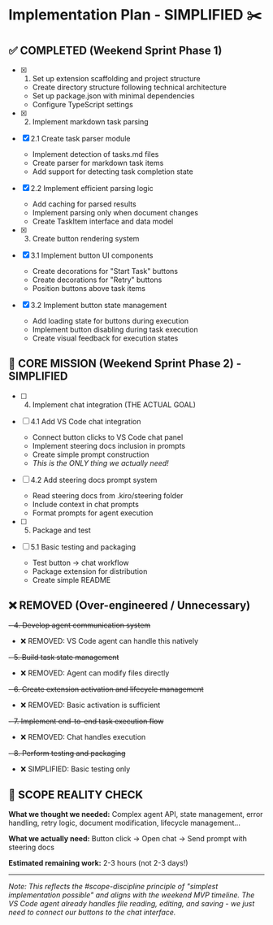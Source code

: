 # Implementation Plan - SIMPLIFIED ✂️

## ✅ COMPLETED (Weekend Sprint Phase 1)

- [x] 1. Set up extension scaffolding and project structure
  - Create directory structure following technical architecture
  - Set up package.json with minimal dependencies
  - Configure TypeScript settings

- [x] 2. Implement markdown task parsing
- [x] 2.1 Create task parser module
  - Implement detection of tasks.md files
  - Create parser for markdown task items
  - Add support for detecting task completion state

- [x] 2.2 Implement efficient parsing logic
  - Add caching for parsed results
  - Implement parsing only when document changes
  - Create TaskItem interface and data model

- [x] 3. Create button rendering system
- [x] 3.1 Implement button UI components
  - Create decorations for "Start Task" buttons
  - Create decorations for "Retry" buttons
  - Position buttons above task items

- [x] 3.2 Implement button state management
  - Add loading state for buttons during execution
  - Implement button disabling during task execution
  - Create visual feedback for execution states

## 🎯 CORE MISSION (Weekend Sprint Phase 2) - SIMPLIFIED

- [ ] 4. Implement chat integration (THE ACTUAL GOAL)
- [ ] 4.1 Add VS Code chat integration
  - Connect button clicks to VS Code chat panel
  - Implement steering docs inclusion in prompts
  - Create simple prompt construction
  - _This is the ONLY thing we actually need!_

- [ ] 4.2 Add steering docs prompt system
  - Read steering docs from .kiro/steering folder
  - Include context in chat prompts
  - Format prompts for agent execution

- [ ] 5. Package and test
- [ ] 5.1 Basic testing and packaging
  - Test button → chat workflow
  - Package extension for distribution
  - Create simple README

## ❌ REMOVED (Over-engineered / Unnecessary)

~~- 4. Develop agent communication system~~ 
  - ❌ REMOVED: VS Code agent can handle this natively
  
~~- 5. Build task state management~~
  - ❌ REMOVED: Agent can modify files directly
  
~~- 6. Create extension activation and lifecycle management~~
  - ❌ REMOVED: Basic activation is sufficient
  
~~- 7. Implement end-to-end task execution flow~~
  - ❌ REMOVED: Chat handles execution
  
~~- 8. Perform testing and packaging~~
  - ❌ SIMPLIFIED: Basic testing only

## 📝 SCOPE REALITY CHECK

**What we thought we needed:** Complex agent API, state management, error handling, retry logic, document modification, lifecycle management...

**What we actually need:** Button click → Open chat → Send prompt with steering docs

**Estimated remaining work:** 2-3 hours (not 2-3 days!)

---

*Note: This reflects the #scope-discipline principle of "simplest implementation possible" and aligns with the weekend MVP timeline. The VS Code agent already handles file reading, editing, and saving - we just need to connect our buttons to the chat interface.*